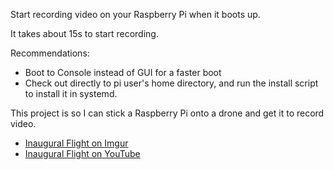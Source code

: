Start recording video on your Raspberry Pi when it boots up.

It takes about 15s to start recording.

Recommendations:
* Boot to Console instead of GUI for a faster boot
* Check out directly to pi user's home directory, and run
  the install script to install it in systemd.

This project is so I can stick a Raspberry Pi onto a drone and
get it to record video.
* [Inaugural Flight on Imgur](https://imgur.com/a/fsB9O)
* [Inaugural Flight on YouTube](https://youtube.com/watch?v=4HdV5CwPs0M)
